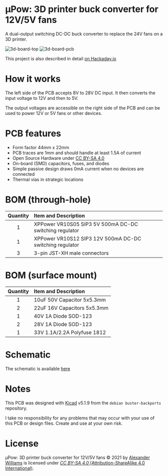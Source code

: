# μPow: 3D printer buck converter for 12V/5V fans

A dual-output switching DC-DC buck converter to replace the 24V fans on a 3D printer.

![3d-board-top](https://user-images.githubusercontent.com/153401/128290882-a67b1865-129f-48a1-b85f-4ca187384cda.png)
![3d-board-pcb](https://user-images.githubusercontent.com/153401/128291809-89f22b01-c862-4819-b162-b3a2a67d089a.png)

This project is also described in detail [on Hackaday.io](https://hackaday.io/project/179566-pow-3d-printer-buck-converter-for-12v5v-fans)

# How it works

The left side of the PCB accepts 8V to 28V DC input. It then converts the input voltage to 12V and then to 5V.

The output voltages are accessible on the right side of the PCB and can be used to power 12V or 5V fans or other devices.

# PCB features

  * Form factor 44mm x 22mm
  * PCB traces are 1mm and should handle at least 1.5A of current
  * Open Source Hardware under [CC BY-SA 4.0](#License)
  * On-board (SMD) capacitors, fuses, and diodes
  * Simple passive design draws 0mA current when no devices are connected
  * Thermal vias in strategic locations

# BOM (through-hole)

| Quantity | Item and Description |
| :----: | :---- |
| 1 | XPPower VR10S05 SIP3 5V 500mA DC-DC switching regulator |
| 1 | XPPower VR10S12 SIP3 12V 500mA DC-DC switching regulator |
| 3 | 3-pin JST-XH male connectors |

# BOM (surface mount)

| Quantity | Item and Description |
| :----: | :---- |
| 1 | 10uF 50V Capacitor 5x5.3mm |
| 2 | 22uF 16V Capacitors 5x5.3mm |
| 1 | 40V 1A Diode SOD-123 |
| 2 | 28V 1A Diode SOD-123 |
| 1 | 33V 1.1A/2.2A Polyfuse 1812 |

# Schematic

The schematic is available [here](schematic-v1.pdf)

# Notes

This PCB was designed with [Kicad](https://kicad.org/) v5.1.9 from the `debian buster-backports` repository.

I take no responsibility for any problems that may occur with your use of this PCB or design files. Create and use at your own risk.

# License

μPow: 3D printer buck converter for 12V/5V fans © 2021 by [Alexander Williams](https://a1w.ca/) is licensed under [_CC BY-SA 4.0_ (Attribution-ShareAlike 4.0 International)](https://creativecommons.org/licenses/by-sa/4.0/).

